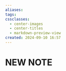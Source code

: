 ```yaml
---
aliases: 
tags: 
cssclasses:
  - center-images
  - center-titles
  - markdown-preview-view
created: 2024-09-10 16:57
---
```






# NEW NOTE
